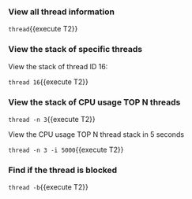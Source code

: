 ### View all thread information

`thread`{{execute T2}}

### View the stack of specific threads

View the stack of thread ID 16:

`thread 16`{{execute T2}}

### View the stack of CPU usage TOP N threads

`thread -n 3`{{execute T2}}

View the CPU usage TOP N thread stack in 5 seconds

`thread -n 3 -i 5000`{{execute T2}}

### Find if the thread is blocked

`thread -b`{{execute T2}}
